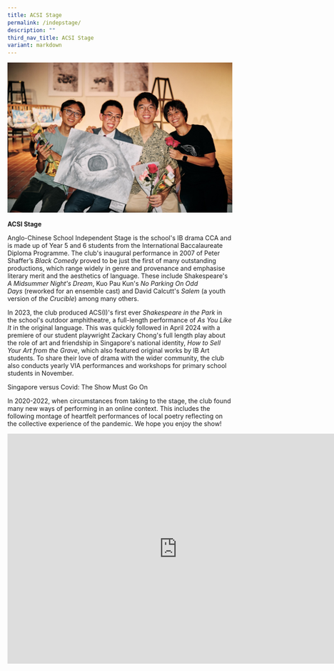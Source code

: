 ```yaml
---
title: ACSI Stage
permalink: /indepstage/
description: ""
third_nav_title: ACSI Stage
variant: markdown
---
```

![](/images/Picture32fsfb1.jpg)

**ACSI Stage**

Anglo-Chinese School Independent Stage is the school's IB drama CCA and is made up of Year 5 and 6 students from the International Baccalaureate Diploma Programme. The club's inaugural performance in 2007 of Peter Shaffer’s _Black Comedy_ proved to be just the first of many outstanding productions, which range widely in genre and provenance and emphasise literary merit and the aesthetics of language. These include Shakespeare's _A Midsummer Night's Dream_, Kuo Pau Kun's _No Parking On Odd Days_&nbsp;(reworked for an ensemble cast) and David Calcutt's _Salem_&nbsp;(a youth version of _the Crucible_) among many others.

In 2023, the club produced ACS(I)'s first ever _Shakespeare in the Park_&nbsp;in the school's outdoor amphitheatre, a full-length performance of _As You Like It_ in the original language. This was quickly followed in April 2024 with a premiere of our student playwright Zackary Chong's full length play about the role of art and friendship in Singapore's national identity, _How to Sell Your Art from the Grave_, which also featured original works by IB Art students. To share their love of drama with the wider community, the club also conducts yearly VIA performances and workshops for primary school students in November.

Singapore versus Covid: The Show Must Go On

In 2020-2022, when circumstances from taking to the stage, the club found many new ways of performing in an online context. This includes the following montage of heartfelt performances of local poetry reflecting on the collective experience of the pandemic. We hope you enjoy the show!


<iframe allowfullscreen="" allow="accelerometer; autoplay; clipboard-write; encrypted-media; gyroscope; picture-in-picture; web-share" frameborder="0" title="YouTube video player" src="https://www.youtube.com/embed/lD-HKPcjy2c" height="515" width="760"></iframe>